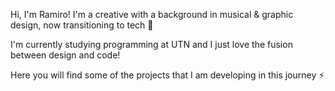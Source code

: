 Hi, I'm Ramiro! I'm a creative with a background in musical & graphic design, now transitioning to tech 🌱 

I'm currently studying programming at UTN and I just love the fusion between design and code! 

Here you will find some of the projects that I am developing in this journey ⚡
